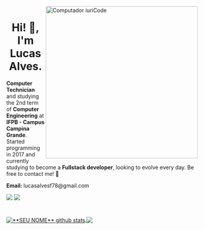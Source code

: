 <img src="https://raw.githubusercontent.com/MicaelliMedeiros/micaellimedeiros/master/image/computer-illustration.png" min-width="400px" max-width="400px" width="400px" align="right" alt="Computador iuriCode">

<h1 align="center">Hi! 👋, I'm Lucas Alves.</h1>
<p align="left"><strong>Computer Technician</strong> and studying the 2nd term of <strong>Computer Engineering</strong> at <strong>IFPB - Campus Campina Grande</strong>. Started programming in 2017 and currently studying to become a <strong>Fullstack developer</strong>, looking to evolve every day. Be free to contact me! 🤝</p>

<p align="left">
 <strong>Email: </strong>lucasalvesf78@gmail.com
</p>

<p align="left">

  <a href="https://www.linkedin.com/in/lucasfdelis/" alt="Linkedin">
  <img src="https://img.shields.io/badge/-Linkedin-0e76a8?style=flat-square&logo=Linkedin&logoColor=white&link=https://www.linkedin.com/in/lucasfdelis/" /></a>
  
  <a href="https://www.instagram.com/lvkinhas/" alt="Instagram">
  <img src="https://img.shields.io/badge/-Instagram-DF0174?style=flat-square&labelColor=DF0174&logo=instagram&logoColor=white&link=https://www.instagram.com/lvkinhas/"/></a>
</p>  

<h1> </h1>

<a href="https://github.com/lucasfdelis">
 <img align="center" src="https://github-readme-stats.vercel.app/api?username=lucasfdelis&show_icons=true&theme=dracula&line_height=27" alt="**SEU NOME** github stats"/>
</a>

<a href="https://github.com/lucasfdelis">
  <img align="center" src="https://github-readme-stats.vercel.app/api/top-langs/?username=lucasfdelis&theme=dracula&hide_langs_below=1" />
</a>


